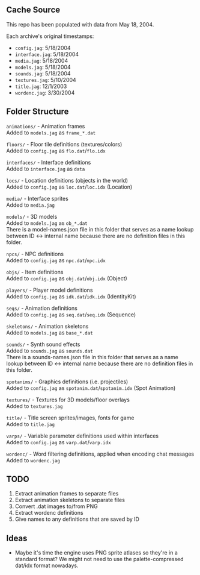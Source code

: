 ## Cache Source

This repo has been populated with data from May 18, 2004.

Each archive's original timestamps:
- `config.jag`: 5/18/2004
- `interface.jag`: 5/18/2004
- `media.jag`: 5/18/2004
- `models.jag`: 5/18/2004
- `sounds.jag`: 5/18/2004
- `textures.jag`: 5/10/2004
- `title.jag`: 12/1/2003
- `wordenc.jag`: 3/30/2004

## Folder Structure

`animations/` - Animation frames  
Added to `models.jag` as `frame_*.dat`

`floors/` - Floor tile definitions (textures/colors)  
Added to `config.jag` as `flo.dat`/`flo.idx`

`interfaces/` - Interface definitions  
Added to `interface.jag` as `data`

`locs/` - Location definitions (objects in the world)  
Added to `config.jag` as `loc.dat`/`loc.idx` (Location)

`media/` - Interface sprites  
Added to `media.jag`

`models/` - 3D models  
Added to `models.jag` as `ob_*.dat`  
There is a model-names.json file in this folder that serves as a name lookup between ID <-> internal name because there are no definition files in this folder.

`npcs/` - NPC definitions  
Added to `config.jag` as `npc.dat`/`npc.idx`

`objs/` - Item definitions  
Added to `config.jag` as `obj.dat`/`obj.idx` (Object)

`players/` - Player model definitions  
Added to `config.jag` as `idk.dat`/`idk.idx` (IdentityKit)

`seqs/` - Animation definitions  
Added to `config.jag` as `seq.dat`/`seq.idx` (Sequence)

`skeletons/` - Animation skeletons  
Added to `models.jag` as `base_*.dat`

`sounds/` - Synth sound effects  
Added to `sounds.jag` as `sounds.dat`  
There is a sounds-names.json file in this folder that serves as a name lookup between ID <-> internal name because there are no definition files in this folder.

`spotanims/` - Graphics definitions (i.e. projectiles)  
Added to `config.jag` as `spotanim.dat`/`spotanim.idx` (Spot Animation)

`textures/` - Textures for 3D models/floor overlays  
Added to `textures.jag`

`title/` - Title screen sprites/images, fonts for game  
Added to `title.jag`

`varps/` - Variable parameter definitions used within interfaces  
Added to `config.jag` as `varp.dat`/`varp.idx`

`wordenc/` - Word filtering definitions, applied when encoding chat messages  
Added to `wordenc.jag`

## TODO

1) Extract animation frames to separate files
2) Extract animation skeletons to separate files
3) Convert .dat images to/from PNG
4) Extract wordenc definitions
5) Give names to any definitions that are saved by ID

## Ideas

- Maybe it's time the engine uses PNG sprite atlases so they're in a standard format? We might not need to use the palette-compressed dat/idx format nowadays.
